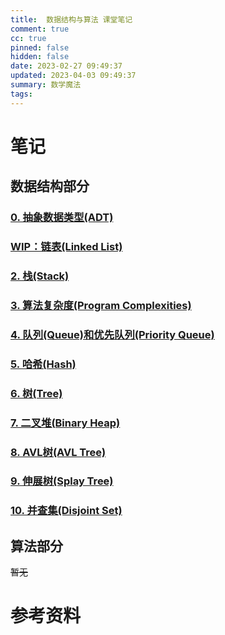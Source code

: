 ```yaml
---
title:  数据结构与算法 课堂笔记
comment: true
cc: true
pinned: false
hidden: false
date: 2023-02-27 09:49:37
updated: 2023-04-03 09:49:37
summary: 数学魔法
tags:
---
```


# 笔记
## 数据结构部分
### [0. 抽象数据类型(ADT)](/2023/02/note-ds-n-algo-0/)
### [WIP：链表(Linked List)](/2023/02/note-ds-n-algo-1/)
### [2. 栈(Stack)](/2023/03/note-ds-n-algo-2/)
### [3. 算法复杂度(Program Complexities)](/2023/03/note-ds-n-algo-3/)
### [4. 队列(Queue)和优先队列(Priority Queue)](/2023/03/note-ds-n-algo-4/)
### [5. 哈希(Hash)](/2023/03/note-ds-n-algo-5/)
### [6. 树(Tree)](/2023/03/note-ds-n-algo-6/)
### [7. 二叉堆(Binary Heap)](/2023/04/note-ds-n-algo-7/)
### [8. AVL树(AVL Tree)](/2023/04/note-ds-n-algo-8/)
### [9. 伸展树(Splay Tree)](/2023/04/note-ds-n-algo-9/)
### [10. 并查集(Disjoint Set)](/2023/04/note-ds-n-algo-10/)
## 算法部分
~~暂无~~

# 参考资料
